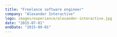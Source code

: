 ```yaml
---
title: "Freelance software engineer"
company: "Alexander Interactive"
logo: images/experience/alexander-interactive.jpg
date: "2015-07-01"
endDate: "2015-09-01"
---
```

